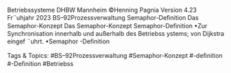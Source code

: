 Betriebssysteme DHBW Mannheim ©Henning Pagnia Version 4.23 Fr¨uhjahr 2023 BS–92Prozessverwaltung Semaphor-Deﬁnition Das Semaphor-Konzept
Das Semaphor-Konzept
Semaphor-Deﬁnition
•Zur Synchronisation innerhalb und außerhalb des Betriebss ystems; von Dijkstra eingef ¨uhrt.
•Semaphor -Deﬁnition

   Tags & Topics:
   #BS–92Prozessverwaltung
   #Semaphor-Konzept
   #-deﬁnition
   #-Deﬁnition
   #Betriebss